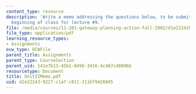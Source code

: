 ```yaml
---
content_type: resource
description: 'Write a memo addressing the questions below, to be submitted at the
  beginning of class for lecture #9.'
file: /media/courses/11-201-gateway-planning-action-fall-2002/d1e222439227c1a7c811211bf9426845_UnitIIMemo.pdf
file_type: application/pdf
learning_resource_types:
- Assignments
ocw_type: OCWFile
parent_title: Assignments
parent_type: CourseSection
parent_uid: 141e7b13-45b1-0456-3416-4c467c48896b
resourcetype: Document
title: UnitIIMemo.pdf
uid: d1e22243-9227-c1a7-c811-211bf9426845
---
```


